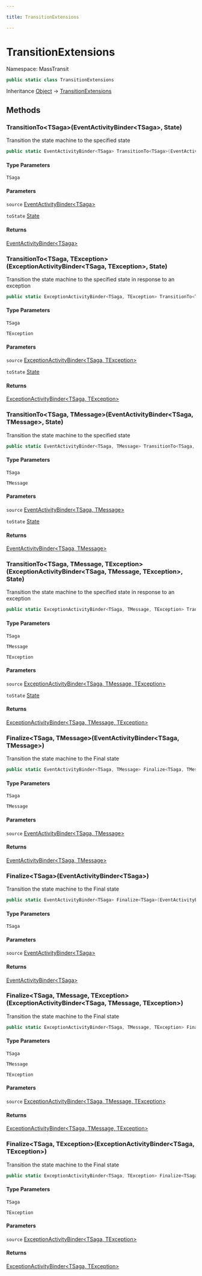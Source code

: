 ```yaml
---

title: TransitionExtensions

---
```


# TransitionExtensions

Namespace: MassTransit

```csharp
public static class TransitionExtensions
```

Inheritance [Object](https://learn.microsoft.com/en-us/dotnet/api/system.object) → [TransitionExtensions](../masstransit/transitionextensions)

## Methods

### **TransitionTo\<TSaga\>(EventActivityBinder\<TSaga\>, State)**

Transition the state machine to the specified state

```csharp
public static EventActivityBinder<TSaga> TransitionTo<TSaga>(EventActivityBinder<TSaga> source, State toState)
```

#### Type Parameters

`TSaga`<br/>

#### Parameters

`source` [EventActivityBinder\<TSaga\>](../masstransit/eventactivitybinder-1)<br/>

`toState` [State](../../masstransit-abstractions/masstransit/state)<br/>

#### Returns

[EventActivityBinder\<TSaga\>](../masstransit/eventactivitybinder-1)<br/>

### **TransitionTo\<TSaga, TException\>(ExceptionActivityBinder\<TSaga, TException\>, State)**

Transition the state machine to the specified state in response to an exception

```csharp
public static ExceptionActivityBinder<TSaga, TException> TransitionTo<TSaga, TException>(ExceptionActivityBinder<TSaga, TException> source, State toState)
```

#### Type Parameters

`TSaga`<br/>

`TException`<br/>

#### Parameters

`source` [ExceptionActivityBinder\<TSaga, TException\>](../masstransit/exceptionactivitybinder-2)<br/>

`toState` [State](../../masstransit-abstractions/masstransit/state)<br/>

#### Returns

[ExceptionActivityBinder\<TSaga, TException\>](../masstransit/exceptionactivitybinder-2)<br/>

### **TransitionTo\<TSaga, TMessage\>(EventActivityBinder\<TSaga, TMessage\>, State)**

Transition the state machine to the specified state

```csharp
public static EventActivityBinder<TSaga, TMessage> TransitionTo<TSaga, TMessage>(EventActivityBinder<TSaga, TMessage> source, State toState)
```

#### Type Parameters

`TSaga`<br/>

`TMessage`<br/>

#### Parameters

`source` [EventActivityBinder\<TSaga, TMessage\>](../masstransit/eventactivitybinder-2)<br/>

`toState` [State](../../masstransit-abstractions/masstransit/state)<br/>

#### Returns

[EventActivityBinder\<TSaga, TMessage\>](../masstransit/eventactivitybinder-2)<br/>

### **TransitionTo\<TSaga, TMessage, TException\>(ExceptionActivityBinder\<TSaga, TMessage, TException\>, State)**

Transition the state machine to the specified state in response to an exception

```csharp
public static ExceptionActivityBinder<TSaga, TMessage, TException> TransitionTo<TSaga, TMessage, TException>(ExceptionActivityBinder<TSaga, TMessage, TException> source, State toState)
```

#### Type Parameters

`TSaga`<br/>

`TMessage`<br/>

`TException`<br/>

#### Parameters

`source` [ExceptionActivityBinder\<TSaga, TMessage, TException\>](../masstransit/exceptionactivitybinder-3)<br/>

`toState` [State](../../masstransit-abstractions/masstransit/state)<br/>

#### Returns

[ExceptionActivityBinder\<TSaga, TMessage, TException\>](../masstransit/exceptionactivitybinder-3)<br/>

### **Finalize\<TSaga, TMessage\>(EventActivityBinder\<TSaga, TMessage\>)**

Transition the state machine to the Final state

```csharp
public static EventActivityBinder<TSaga, TMessage> Finalize<TSaga, TMessage>(EventActivityBinder<TSaga, TMessage> source)
```

#### Type Parameters

`TSaga`<br/>

`TMessage`<br/>

#### Parameters

`source` [EventActivityBinder\<TSaga, TMessage\>](../masstransit/eventactivitybinder-2)<br/>

#### Returns

[EventActivityBinder\<TSaga, TMessage\>](../masstransit/eventactivitybinder-2)<br/>

### **Finalize\<TSaga\>(EventActivityBinder\<TSaga\>)**

Transition the state machine to the Final state

```csharp
public static EventActivityBinder<TSaga> Finalize<TSaga>(EventActivityBinder<TSaga> source)
```

#### Type Parameters

`TSaga`<br/>

#### Parameters

`source` [EventActivityBinder\<TSaga\>](../masstransit/eventactivitybinder-1)<br/>

#### Returns

[EventActivityBinder\<TSaga\>](../masstransit/eventactivitybinder-1)<br/>

### **Finalize\<TSaga, TMessage, TException\>(ExceptionActivityBinder\<TSaga, TMessage, TException\>)**

Transition the state machine to the Final state

```csharp
public static ExceptionActivityBinder<TSaga, TMessage, TException> Finalize<TSaga, TMessage, TException>(ExceptionActivityBinder<TSaga, TMessage, TException> source)
```

#### Type Parameters

`TSaga`<br/>

`TMessage`<br/>

`TException`<br/>

#### Parameters

`source` [ExceptionActivityBinder\<TSaga, TMessage, TException\>](../masstransit/exceptionactivitybinder-3)<br/>

#### Returns

[ExceptionActivityBinder\<TSaga, TMessage, TException\>](../masstransit/exceptionactivitybinder-3)<br/>

### **Finalize\<TSaga, TException\>(ExceptionActivityBinder\<TSaga, TException\>)**

Transition the state machine to the Final state

```csharp
public static ExceptionActivityBinder<TSaga, TException> Finalize<TSaga, TException>(ExceptionActivityBinder<TSaga, TException> source)
```

#### Type Parameters

`TSaga`<br/>

`TException`<br/>

#### Parameters

`source` [ExceptionActivityBinder\<TSaga, TException\>](../masstransit/exceptionactivitybinder-2)<br/>

#### Returns

[ExceptionActivityBinder\<TSaga, TException\>](../masstransit/exceptionactivitybinder-2)<br/>

